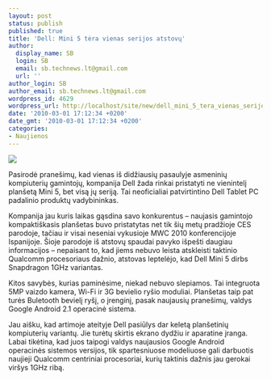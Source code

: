 ```yaml
---
layout: post
status: publish
published: true
title: 'Dell: Mini 5 tėra vienas serijos atstovų'
author:
  display_name: SB
  login: SB
  email: sb.technews.lt@gmail.com
  url: ''
author_login: SB
author_email: sb.technews.lt@gmail.com
wordpress_id: 4629
wordpress_url: http://localhost/site/new/dell_mini_5_tera_vienas_serijos_atstovu/
date: '2010-03-01 17:12:34 +0200'
date_gmt: '2010-03-01 17:12:34 +0200'
categories:
- Naujienos
---
```

<div class="imgright"><img src="http://www.part.lt/img/aa4f79d1cb8e79cc7bba84b19caf6d8e471.jpg"  /></div>
<p>Pasirodė pranešimų, kad vienas iš didžiausių pasaulyje asmeninių kompiuterių gamintojų, kompanija Dell žada rinkai pristatyti ne vienintelį planšetą Mini 5, bet visą jų seriją. Tai neoficialiai patvirtintino Dell Tablet PC padalinio produktų vadybininkas.</p>
<p>Kompanija jau kuris laikas gąsdina savo konkurentus – naujasis gamintojo kompaktiškasis planšetas buvo pristatytas net tik šių metų pradžioje CES parodoje, tačiau ir visai neseniai vykusioje MWC 2010 konferencijoje Ispanijoje. Šioje parodoje iš atstovų spaudai pavyko išpešti daugiau informacijos – nepaisant to, kad jiems nebuvo leista atskleisti taktinio Qualcomm procesoriaus dažnio, atstovas leptelėjo, kad Dell Mini 5 dirbs Snapdragon 1GHz variantas.</p>
<p>Kitos savybės, kurias paminėsime, niekad nebuvo slepiamos. Tai integruota 5MP vaizdo kamera, Wi-Fi ir 3G bevielio ryšio moduliai. Planšetas taip pat turės Buletooth bevielį ryšį, o įrenginį, pasak naujausių pranešimų, valdys Google Android 2.1 operacinė sistema.</p>
<p>Jau aišku, kad artimoje ateityje Dell pasiūlys dar keletą planšetinių kompiuterių variantų. Jie turėtų skirtis ekrano dydžiu ir aparatine įranga. Labai tikėtina, kad juos taipogi valdys naujausios Google Android operacinės sistemos versijos, tik spartesniuose modeliuose gali darbuotis naujieji Qualcomm centriniai procesoriai, kurių taktinis dažnis jau gerokai viršys 1GHz ribą.</p>
